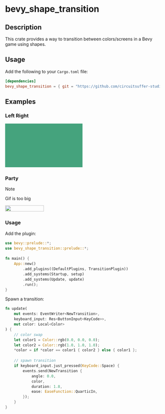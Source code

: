# bevy_shape_transition

## Description

This crate provides a way to transition between colors/screens in a Bevy game using shapes.

## Usage

Add the following to your `Cargo.toml` file:

```toml
[dependencies]
bevy_shape_transition = { git = "https://github.com/circuitsuffer-studios/bevy_shape_transition" }
```

## Examples

### Left Right

<img src="./assets/gifs/example_left_right.gif" width="50%" height="50%"/>

### Party

> [!NOTE]
> Gif is too big

<img src="./assets/gifs/example_party.gif" width="50%" height="50%"/>

### Usage

Add the plugin:

```rust
use bevy::prelude::*;
use bevy_shape_transition::prelude::*;

fn main() {
    App::new()
        .add_plugins((DefaultPlugins, TransitionPlugin))
        .add_systems(Startup, setup)
        .add_systems(Update, update)
        .run();
}
```

Spawn a transition:

```rust
fn update(
    mut events: EventWriter<NewTransition>,
    keyboard_input: Res<ButtonInput<KeyCode>>,
    mut color: Local<Color>
) {
    // color swap
    let color1 = Color::rgb(0.0, 0.0, 0.0);
    let color2 = Color::rgb(1.0, 1.0, 1.0);
    *color = if *color == color1 { color2 } else { color1 };

    // spawn transition
    if keyboard_input.just_pressed(KeyCode::Space) {
        events.send(NewTransition {
            angle: 0.0,
            color,
            duration: 1.8,
            ease: EaseFunction::QuarticIn,
        });
    }
}
```
